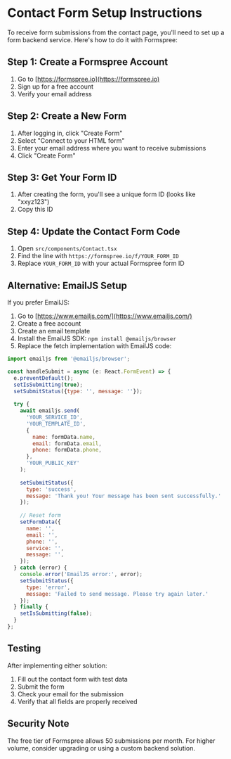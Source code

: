 # Contact Form Setup Instructions

To receive form submissions from the contact page, you'll need to set up a form backend service. Here's how to do it with Formspree:

## Step 1: Create a Formspree Account
1. Go to [https://formspree.io](https://formspree.io)
2. Sign up for a free account
3. Verify your email address

## Step 2: Create a New Form
1. After logging in, click "Create Form"
2. Select "Connect to your HTML form"
3. Enter your email address where you want to receive submissions
4. Click "Create Form"

## Step 3: Get Your Form ID
1. After creating the form, you'll see a unique form ID (looks like "xxyz123")
2. Copy this ID

## Step 4: Update the Contact Form Code
1. Open `src/components/Contact.tsx`
2. Find the line with `https://formspree.io/f/YOUR_FORM_ID`
3. Replace `YOUR_FORM_ID` with your actual Formspree form ID

## Alternative: EmailJS Setup
If you prefer EmailJS:

1. Go to [https://www.emailjs.com/](https://www.emailjs.com/)
2. Create a free account
3. Create an email template
4. Install the EmailJS SDK: `npm install @emailjs/browser`
5. Replace the fetch implementation with EmailJS code:

```javascript
import emailjs from '@emailjs/browser';

const handleSubmit = async (e: React.FormEvent) => {
  e.preventDefault();
  setIsSubmitting(true);
  setSubmitStatus({type: '', message: ''});
  
  try {
    await emailjs.send(
      'YOUR_SERVICE_ID',
      'YOUR_TEMPLATE_ID',
      {
        name: formData.name,
        email: formData.email,
        phone: formData.phone,
      },
      'YOUR_PUBLIC_KEY'
    );
    
    setSubmitStatus({
      type: 'success',
      message: 'Thank you! Your message has been sent successfully.'
    });
    
    // Reset form
    setFormData({
      name: '',
      email: '',
      phone: '',
      service: '',
      message: '',
    });
  } catch (error) {
    console.error('EmailJS error:', error);
    setSubmitStatus({
      type: 'error',
      message: 'Failed to send message. Please try again later.'
    });
  } finally {
    setIsSubmitting(false);
  }
};
```

## Testing
After implementing either solution:
1. Fill out the contact form with test data
2. Submit the form
3. Check your email for the submission
4. Verify that all fields are properly received

## Security Note
The free tier of Formspree allows 50 submissions per month. For higher volume, consider upgrading or using a custom backend solution.